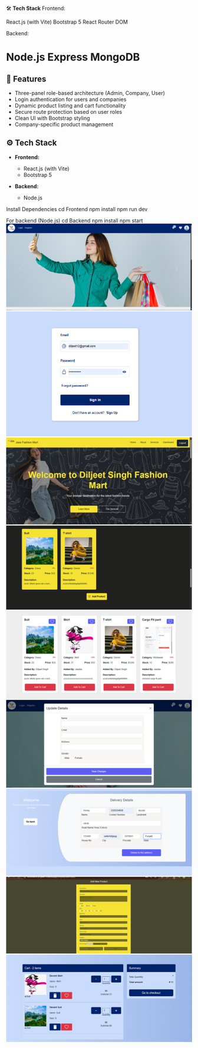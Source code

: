 
🛠 **Tech Stack**
Frontend:

React.js (with Vite)
Bootstrap 5
React Router DOM

Backend:

Node.js
Express
MongoDB 
=======

## 🚀 Features

- Three-panel role-based architecture (Admin, Company, User)
- Login authentication for users and companies
- Dynamic product listing and cart functionality
- Secure route protection based on user roles
- Clean UI with Bootstrap styling
- Company-specific product management

## ⚙️ Tech Stack

- **Frontend:**
  - React.js (with Vite)
  - Bootstrap 5

- **Backend:**
  - Node.js

Install Dependencies
cd Frontend
npm install
npm run dev

For backend (Node.js)
cd Backend
npm install
npm start
![Homepage Screenshot](screenshots/Home.png)
![Homepage Screenshot](screenshots/Signin.png)
![Homepage Screenshot](screenshots/Companyhome.png)
![Homepage Screenshot](screenshots/Companyproducts.png)
![Homepage Screenshot](screenshots/Forusershome.png)
![Homepage Screenshot](screenshots/Updateprofile.png)
![Homepage Screenshot](screenshots/Addaddress.png)
![Homepage Screenshot](screenshots/Addproduct.png)
![Homepage Screenshot](screenshots/Addtocart.png)


